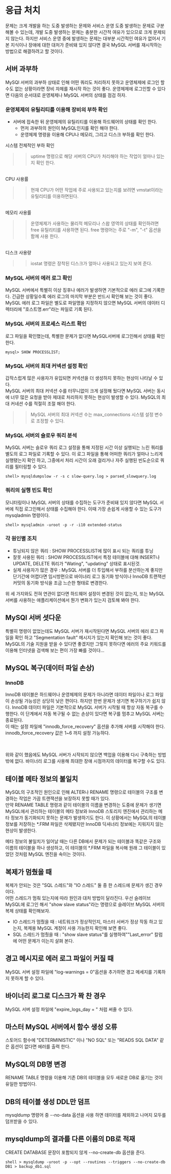 # 응급 처치
문제는 크게 개발을 하는 도중 발생하는 문제와 서비스 운영 도중 발생하는 문제로 구분해볼 수 있는데, 개발 도중 발생하는 문제는 충분한 시간적 여유가 있으므로 크게 문제되지 않는다. 하지만 서비스 운영 중에 발생하는 문제는 대부분 시간적인 여유가 없어서 기본 지식이나 장애에 대한 대처가 준비돼 있지 않다면 결국 MySQL 서버를 재시작하는 방법으로 해결하려고 할 것이다.

## 서버 과부하
MySQl 서버의 과부하 상태로 인해 어떤 쿼리도 처리하지 못하고 운영체제에 로그인 할 수도 없는 상황이라면 장비 자체를 재시작 하는 것이 좋다. 운영체제에 로그인할 수 있다면 다음의 순서대로 운영체제나 MySQL 서버의 상태를 점검 하자.

### 운영체제의 유틸리티를 이용해 장비의 부하 확인
- 서버에 접속한 뒤 운영체제의 유틸리티를 이용해 하드웨어의 상태를 확인 한다.
    - 먼저 과부하의 원인이 MySQL인지를 확인 해야 한다.
    - 운영체제 명령을 이용해 CPU나 메모리, 그리고 디스크 부하를 확인 한다.

시스템 전체적인 부하 확인
>> uptime 명령으로 해당 서버의 CPU가 처리해야 하는 작업이 얼마나 있는지 확인 한다.

<br>
CPU 사용률

>> 현재 CPU가 어떤 작업에 주로 사용되고 있는지를 보려면 vmstat이라는 유틸리티를 이용하면된다.

<br>
메모리 사용률

>> 운영체제가 사용하는 물리적 메모리나 스왑 영역의 상태를 확인하려면 free 유틸리티를 사용하면 된다. free 명령어는 주로 "-m", "-t" 옵션을 함께 사용 한다.

<br>
디스크 사용량

>> iostat 명령은 장착된 디스크가 얼마나 사용되고 있는지 보여 준다.

### MySQL 서버의 에러 로그 확인
MySQL 서버에서 특별히 이상 징후나 에러가 발생하면 기본적으로 에러 로그에 기록한다. 긴급한 상황일수록 에러 로그의 마지막 부분은 반드시 확인해 보는 것이 좋다. MySQL 에러 로그 파일은 별도로 파일명을 지정하지 않으면 MySQL 서버의 데이터 디렉터리에 "호스트명.err"라는 파일로 기록 된다.

### MySQL 서버의 프로세스 리스트 확인
로그 파일을 확인했는데, 특별한 문제가 없다면 MySQL서버에 로그인해서 상태를 확인 한다.

```
mysql> SHOW PROCESSLIST;
```

### MySQL 서버의 최대 커넥션 설정 확인
갑작스럽게 많은 사용자가 유입되면 커넥션을 더 생성하지 못하는 현상이 나타날 수 있다. <br>
MySQL 서버의 최대 커넥션 수를 터무니없이 크게 설정해 뒀다면 MySQL 서버는 동시에 너무 많은 요청을 받아 제대로 처리하지 못하는 현상이 발생할 수 있다. MySQL의 최대 커네션 수를 적절히 조절 해야 한다.<br>
>> MySQL 서버의 최대 커넥션 수는 max_connections 시스템 설정 변수로 조정할 수 있다.

### MySQL 서버의 슬로우 쿼리 분석
MySQL 서버는 슬로우 쿼리 로그 설정을 통해 지정된 시간 이상 실행되는 느린 쿼리를 별도의 로그 파일로 기록할 수 있다. 이 로그 파일을 통해 어떠한 쿼리가 얼마나 느리게 실행됐는지 확인 하고, 그중에서 처리 시간이 오래 걸리거나 자주 실행된 빈도순으로 쿼리를 필터링할 수 있다.
```
shell> mysqldumpslow -r -s c slow-query.log > parsed_slowquery.log
```

### 쿼리의 실행 빈도 확인
모니터링이나 MySQL 서버의 상태를 수집하는 도구가 준비돼 있지 않다면 MySQL 서버에 직접 로그인해서 상태를 수집해야 한다. 이때 가장 손쉽게 사용할 수 있는 도구가 mysqladmin 명령이다.
```
shell> mysqladmin -uroot -p -r -i10 extended-status
```

### 각 원인별 조치
- 튜닝되지 않은 쿼리 : SHOW PROCESSLIST에 많이 표시 되는 쿼리를 튜닝
- 잘못 사용된 쿼리 : SHOW PROCESSLIST에서 특정 테이블에 대해 INSERT나 UPDATE, DELETE 쿼리가 "Wating", "updating" 상태로 표시된것.
- 실제 사용자가 많은 경우 : MySQL 서버를 더 투입해서 부하를 분산하는게 좋지만 단기간에 어렵다면 임시방편으로 바이너리 로그 동기화 방식이나 InnoDB 트랜잭션 커밋의 동기화 방식을 조금 느슨한 형태로 변경한다.

위 세 가지와도 전혀 연관이 없다면 하드웨어 설정이 변경된 것이 없는지, 또는 MySQL 서버를 사용하는 애플리케이션에서 뭔가 변화가 있는지 검토해 봐야 한다.

## MySQl 서버 셧다운
특별히 명령이 없었는데도 MySQL 서버가 재시작된다면 MySQL 서버의 에러 로그 파일을 확인 하고 "Segmentation fault" 메시지가 있는지 확인해 보는 것이 좋다. MySQL의 기술 지원을 받을 수 있다면 좋겠지만 그렇지 못하다면 에러의 주요 키워드를 이용해 인터넷을 검색해 보는 편이 가장 빠를 것이다...

## MySQL 복구(데이터 파일 손상)

### InnoDB
InnoDB 테이블은 하드웨어나 운영체제의 문제가 아니라면 데이터 파일이나 로그 파일이 손상될 가능성은 상당히 낮은 편이다. 하지만 한번 문제가 생기면 복구하기가 쉽지 않다. InnoDB 데이터 파일은 기본적으로 MySQL 서버가 시작될 때 항상 자동 복구를 수행한다. 이 단계에서 자동 복구될 수 없는 손상이 있다면 복구를 멈추고 MySQL 서버는 종료된다.<br>
이 때는 설정 파일에 "innodb_force_recovery" 옵션을 추가해 서버를 시작해야 한다. innodb_force_recovery 값은 1~6 까지 설정 가능하다.

<br><br>
위와 같이 했음에도 MySQL 서버가 시작되지 않으면 백업을 이용해 다시 구축하는 방법밖에 없다. 바이너리 로그를 사용해 최대한 장애 시점까지의 데이터를 복구할 수도 있다.

## 테이블 메타 정보의 불일치
MySQL의 구조적인 원인으로 인해 ALTER나 RENAME 명령으로 테이블의 구조를 변경하는 작업은 가끔 트랜잭션을 보장하지 못할 때가 있다. <br>
만약 RENAME TABLE 명령과 같이 테이블의 이름을 변경하는 도중에 문제가 생기면 MySQL에서 관리하는 테이블의 메타 정보와 InnoDB 스토리지 엔진에서 관리하는 메타 정보가 동기화되지 못하는 문제가 발생하기도 한다. 이 상황에서는 MySQL의 테이블 정보를 저장하는 *.FRM 파일은 삭제됐지만 InnoDB 딕셔너리 정보에는 지워지지 않는 현상이 발생한다.<br>

메타 정보의 불일치가 일어날 때는 다른 DB에서 문제가 되는 테이블과 똑같은 구조와 이름의 테이블을 하나 생성하고, 이 테이블의 *.FRM 파일을 복사해 원래 그 테이블이 있었던 것처럼 MySQL 엔진을 속이는 것이다.

## 복제가 멈췄을 때
복제가 안되는 것은 "SQL 스레드"와 "IO 스레드" 둘 중 한 스레드에 문제가 생긴 경우이다.<br>
어떤 스레드가 멈춰 있는지에 따라 원인과 대처 방법이 달라진다. 우선 슬레이브 MySQL에 로그인 해서 "show slave status"라는 명령으로 슬레이브 MySQL 서버의 복제 상태를 확인해보자.

- IO 스레드가 멈췄을 때 : 네트워크가 정상적인지, 마스터 서버가 정상 작동 하고 있는지, 복제용 MySQL 계정이 사용 가능한지 확인해 보면 좋다.
- SQL 스레드가 멈췄을 때 : "show slave status"를 실행하여""Last_error" 칼럼에 어떤 문제가 이는지 살펴 본다.

## 경고 메시지로 에러 로그 파일이 커질 때
MySQL 서버 설정 파일에 "log-warnings = 0"옵션을 추가하면 경고 메세지를 기록하지 못하게 할 수 있다.

## 바이너리 로그로 디스크가 꽉 찬 경우
MySQL 서버 설정 파일에 "expire_logs_day = " 처럼 써줄 수 있다.

## 마스터 MySQL 서버에서 함수 생성 오류
스토어드 함수에 "DETERMINISTIC" 이나 "NO SQL" 또는 "READS SQL DATA" 같은 옵션이 없다면 에러를 출력 한다.

## MySQL의 DB명 변경
RENAME TABLE 명령을 이용해 기존 DB의 테이블을 모두 새로운 DB로 옮기는 것이 유일한 방법이다.

## DB의 테이블 생성 DDL만 덤프
mysqldump 명령어 중 --no-data 옵션을 사용 하면 데이터를 제외하고 나머지 모두를 덤프받을 수 있다.

## mysqldump의 결과를 다른 이름의 DB로 적재
CREATE DATABASE 문장이 포함되지 않게 --no-create-db 옵션을 준다.

```
shell > mysqldump -uroot -p --opt --routines --triggers --no-create-db DB1 > backup_db1.sql
```
